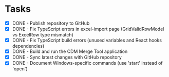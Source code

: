 # Tasks

- [x] DONE - Publish repository to GitHub
- [x] DONE - Fix TypeScript errors in excel-import page (GridValidRowModel vs ExcelRow type mismatch)
- [x] DONE - Fix TypeScript build errors (unused variables and React hooks dependencies)
- [x] DONE - Build and run the CDM Merge Tool application
- [x] DONE - Sync latest changes with GitHub repository
- [x] DONE - Document Windows-specific commands (use 'start' instead of 'open')
